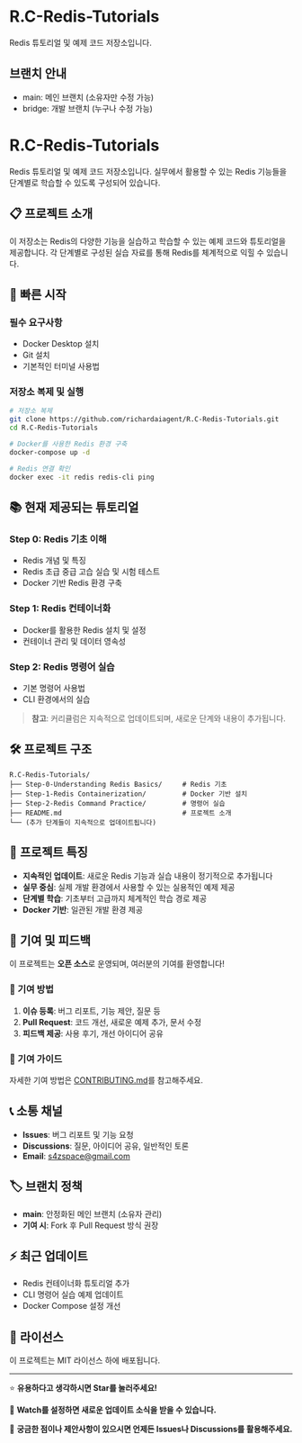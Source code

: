 # R.C-Redis-Tutorials

Redis 튜토리얼 및 예제 코드 저장소입니다.

## 브랜치 안내
- main: 메인 브랜치 (소유자만 수정 가능)
- bridge: 개발 브랜치 (누구나 수정 가능)

# R.C-Redis-Tutorials

Redis 튜토리얼 및 예제 코드 저장소입니다. 실무에서 활용할 수 있는 Redis 기능들을 단계별로 학습할 수 있도록 구성되어 있습니다.

## 📋 프로젝트 소개

이 저장소는 Redis의 다양한 기능을 실습하고 학습할 수 있는 예제 코드와 튜토리얼을 제공합니다. 각 단계별로 구성된 실습 자료를 통해 Redis를 체계적으로 익힐 수 있습니다.

## 🚀 빠른 시작

### 필수 요구사항
- Docker Desktop 설치
- Git 설치
- 기본적인 터미널 사용법

### 저장소 복제 및 실행
```bash
# 저장소 복제
git clone https://github.com/richardaiagent/R.C-Redis-Tutorials.git
cd R.C-Redis-Tutorials

# Docker를 사용한 Redis 환경 구축
docker-compose up -d

# Redis 연결 확인
docker exec -it redis redis-cli ping
```

## 📚 현재 제공되는 튜토리얼

### Step 0: Redis 기초 이해
- Redis 개념 및 특징
- Redis 초급 중급 고습 실습 및 시험 테스트
- Docker 기반 Redis 환경 구축

### Step 1: Redis 컨테이너화
- Docker를 활용한 Redis 설치 및 설정
- 컨테이너 관리 및 데이터 영속성

### Step 2: Redis 명령어 실습
- 기본 명령어 사용법
- CLI 환경에서의 실습

> **참고**: 커리큘럼은 지속적으로 업데이트되며, 새로운 단계와 내용이 추가됩니다.

## 🛠️ 프로젝트 구조

```
R.C-Redis-Tutorials/
├── Step-0-Understanding Redis Basics/     # Redis 기초
├── Step-1-Redis Containerization/         # Docker 기반 설치
├── Step-2-Redis Command Practice/         # 명령어 실습
├── README.md                              # 프로젝트 소개
└── (추가 단계들이 지속적으로 업데이트됩니다)
```

## 🔄 프로젝트 특징

- **지속적인 업데이트**: 새로운 Redis 기능과 실습 내용이 정기적으로 추가됩니다
- **실무 중심**: 실제 개발 환경에서 사용할 수 있는 실용적인 예제 제공
- **단계별 학습**: 기초부터 고급까지 체계적인 학습 경로 제공
- **Docker 기반**: 일관된 개발 환경 제공

## 🤝 기여 및 피드백

이 프로젝트는 **오픈 소스**로 운영되며, 여러분의 기여를 환영합니다!

### 🎯 기여 방법
1. **이슈 등록**: 버그 리포트, 기능 제안, 질문 등
2. **Pull Request**: 코드 개선, 새로운 예제 추가, 문서 수정
3. **피드백 제공**: 사용 후기, 개선 아이디어 공유

### 📝 기여 가이드
자세한 기여 방법은 [CONTRIBUTING.md](CONTRIBUTING.md)를 참고해주세요.

## 📞 소통 채널

- **Issues**: 버그 리포트 및 기능 요청
- **Discussions**: 질문, 아이디어 공유, 일반적인 토론
- **Email**: s4zspace@gmail.com

## 🏷️ 브랜치 정책

- **main**: 안정화된 메인 브랜치 (소유자 관리)
- **기여 시**: Fork 후 Pull Request 방식 권장

## ⚡ 최근 업데이트

- Redis 컨테이너화 튜토리얼 추가
- CLI 명령어 실습 예제 업데이트
- Docker Compose 설정 개선

## 📄 라이선스

이 프로젝트는 MIT 라이선스 하에 배포됩니다.

---

⭐ **유용하다고 생각하시면 Star를 눌러주세요!**

🔄 **Watch를 설정하면 새로운 업데이트 소식을 받을 수 있습니다.**

💬 **궁금한 점이나 제안사항이 있으시면 언제든 Issues나 Discussions를 활용해주세요.**